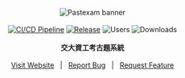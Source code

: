 <p align="center">
  <picture>
    <source media="(prefers-color-scheme: dark)" srcset="https://github.com/user-attachments/assets/2950f4b0-f11d-46e4-98fb-28c0e701dcbc">
    <source media="(prefers-color-scheme: light)" srcset="https://github.com/user-attachments/assets/6125c7f1-5e26-4cfc-93dc-67a77720011d">
    <img alt="Pastexam banner">
  </picture>
  <br>
  <br>
  <a href="https://github.com/NCTUCSUnion/pastexam/actions/workflows/main.yml"><img alt="CI/CD Pipeline" src="https://github.com/NCTUCSUnion/pastexam/actions/workflows/main.yml/badge.svg"></a>
  <a href="https://github.com/NCTUCSUnion/pastexam/releases/latest"><img alt="Release" src="https://img.shields.io/github/v/release/NCTUCSUnion/pastexam?color=mediumseagreen"></a>
  <img alt="Users" src="https://img.shields.io/badge/dynamic/json?url=https%3A%2F%2Fpastexam.nctucsunion.me%2Fapi%2Fstatistics&query=%24.data.totalUsers&label=users">
  <img alt="Downloads" src="https://img.shields.io/badge/dynamic/json?url=https%3A%2F%2Fpastexam.nctucsunion.me%2Fapi%2Fstatistics&query=%24.data.totalDownloads&label=downloads&color=darkcyan">
  <br>
  <br>
  <strong>交大資工考古題系統</strong>
  <br>
  <br>
  <a href="https://pastexam.nctucsunion.me/">Visit Website</a>
  &nbsp; | &nbsp;
  <a href="https://github.com/NCTUCSUnion/pastexam/issues">Report Bug</a>
  &nbsp; | &nbsp;
  <a href="https://github.com/NCTUCSUnion/pastexam/issues">Request Feature</a>
  <br>
</p>
